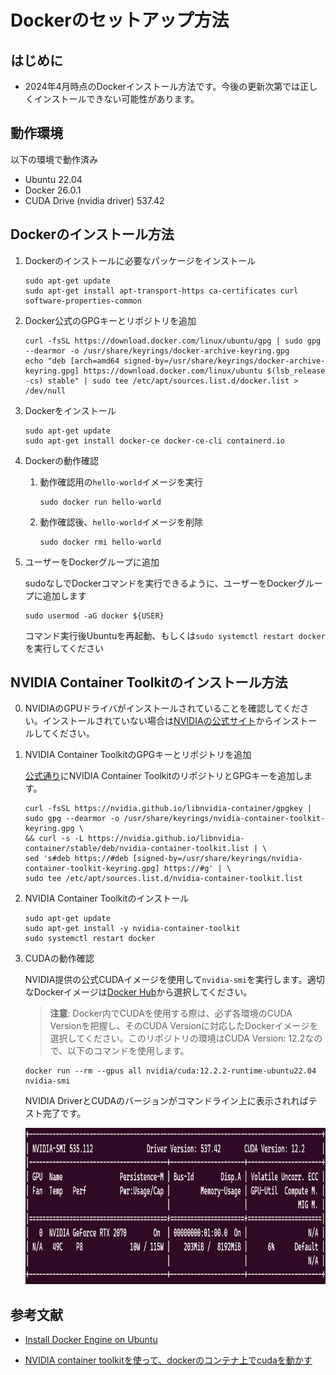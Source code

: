 # Dockerのセットアップ方法

## はじめに

- 2024年4月時点のDockerインストール方法です。今後の更新次第では正しくインストールできない可能性があります。

## 動作環境

以下の環境で動作済み

- Ubuntu 22.04
- Docker 26.0.1
- CUDA Drive (nvidia driver) 537.42

## Dockerのインストール方法

1. Dockerのインストールに必要なパッケージをインストール

    ```
    sudo apt-get update
    sudo apt-get install apt-transport-https ca-certificates curl software-properties-common
    ```

2. Docker公式のGPGキーとリポジトリを追加

    ```
    curl -fsSL https://download.docker.com/linux/ubuntu/gpg | sudo gpg --dearmor -o /usr/share/keyrings/docker-archive-keyring.gpg
    echo "deb [arch=amd64 signed-by=/usr/share/keyrings/docker-archive-keyring.gpg] https://download.docker.com/linux/ubuntu $(lsb_release -cs) stable" | sudo tee /etc/apt/sources.list.d/docker.list > /dev/null
    ```

3. Dockerをインストール

    ```
    sudo apt-get update
    sudo apt-get install docker-ce docker-ce-cli containerd.io
    ```

4. Dockerの動作確認

    1. 動作確認用の`hello-world`イメージを実行

        ```
        sudo docker run hello-world
        ```

    2. 動作確認後、`hello-world`イメージを削除

        ```
        sudo docker rmi hello-world
        ```

5. ユーザーをDockerグループに追加

    sudoなしでDockerコマンドを実行できるように、ユーザーをDockerグループに追加します
    
    ```
    sudo usermod -aG docker ${USER}
    ```

    コマンド実行後Ubuntuを再起動、もしくは`sudo systemctl restart docker`を実行してください

## NVIDIA Container Toolkitのインストール方法

0. NVIDIAのGPUドライバがインストールされていることを確認してください。インストールされていない場合は[NVIDIAの公式サイト](https://www.nvidia.co.jp/Download/index.aspx?lang=jp)からインストールしてください。

1. NVIDIA Container ToolkitのGPGキーとリポジトリを追加

    [公式通り](https://docs.nvidia.com/datacenter/cloud-native/container-toolkit/latest/install-guide.html)にNVIDIA Container ToolkitのリポジトリとGPGキーを追加します。

    ```
    curl -fsSL https://nvidia.github.io/libnvidia-container/gpgkey | sudo gpg --dearmor -o /usr/share/keyrings/nvidia-container-toolkit-keyring.gpg \
    && curl -s -L https://nvidia.github.io/libnvidia-container/stable/deb/nvidia-container-toolkit.list | \
    sed 's#deb https://#deb [signed-by=/usr/share/keyrings/nvidia-container-toolkit-keyring.gpg] https://#g' | \
    sudo tee /etc/apt/sources.list.d/nvidia-container-toolkit.list
    ```

2. NVIDIA Container Toolkitのインストール

    ```
    sudo apt-get update
    sudo apt-get install -y nvidia-container-toolkit
    sudo systemctl restart docker
    ```

3.  CUDAの動作確認

    NVIDIA提供の公式CUDAイメージを使用して`nvidia-smi`を実行します。適切なDockerイメージは[Docker Hub](https://hub.docker.com/r/nvidia/cuda/tags)から選択してください。

    > **注意**: 
    > Docker内でCUDAを使用する際は、必ず各環境のCUDA Versionを把握し、そのCUDA Versionに対応したDockerイメージを選択してください。このリポジトリの環境はCUDA Version: 12.2なので、以下のコマンドを使用します。

    ```
    docker run --rm --gpus all nvidia/cuda:12.2.2-runtime-ubuntu22.04 nvidia-smi
    ```

    NVIDIA DriverとCUDAのバージョンがコマンドライン上に表示されればテスト完了です。

    <img src="../images/nvidia_smi.png" alt="nivida-smi" height="250" />

## 参考文献

- [Install Docker Engine on Ubuntu](https://docs.docker.com/engine/install/ubuntu/)

- [NVIDIA container toolkitを使って、dockerのコンテナ上でcudaを動かす](https://qiita.com/Hiroaki-K4/items/c1be8adba18b9f0b4cef)
